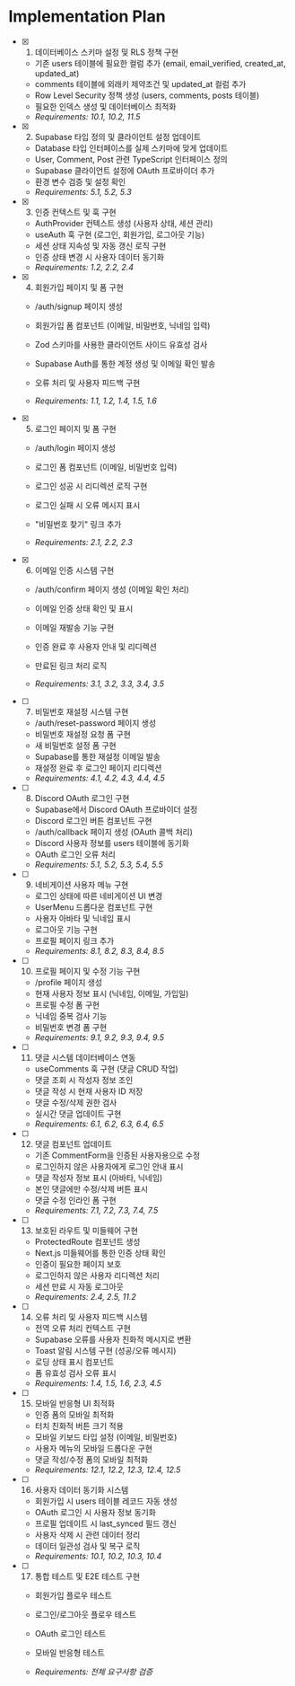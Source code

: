 # Implementation Plan

- [x] 1. 데이터베이스 스키마 설정 및 RLS 정책 구현

  - 기존 users 테이블에 필요한 컬럼 추가 (email, email_verified, created_at, updated_at)
  - comments 테이블에 외래키 제약조건 및 updated_at 컬럼 추가
  - Row Level Security 정책 생성 (users, comments, posts 테이블)
  - 필요한 인덱스 생성 및 데이터베이스 최적화
  - _Requirements: 10.1, 10.2, 11.5_

- [x] 2. Supabase 타입 정의 및 클라이언트 설정 업데이트

  - Database 타입 인터페이스를 실제 스키마에 맞게 업데이트
  - User, Comment, Post 관련 TypeScript 인터페이스 정의
  - Supabase 클라이언트 설정에 OAuth 프로바이더 추가
  - 환경 변수 검증 및 설정 확인
  - _Requirements: 5.1, 5.2, 5.3_

- [x] 3. 인증 컨텍스트 및 훅 구현

  - AuthProvider 컨텍스트 생성 (사용자 상태, 세션 관리)
  - useAuth 훅 구현 (로그인, 회원가입, 로그아웃 기능)
  - 세션 상태 지속성 및 자동 갱신 로직 구현
  - 인증 상태 변경 시 사용자 데이터 동기화
  - _Requirements: 1.2, 2.2, 2.4_

- [x] 4. 회원가입 페이지 및 폼 구현

  - /auth/signup 페이지 생성
  - 회원가입 폼 컴포넌트 (이메일, 비밀번호, 닉네임 입력)

  - Zod 스키마를 사용한 클라이언트 사이드 유효성 검사
  - Supabase Auth를 통한 계정 생성 및 이메일 확인 발송
  - 오류 처리 및 사용자 피드백 구현
  - _Requirements: 1.1, 1.2, 1.4, 1.5, 1.6_

- [x] 5. 로그인 페이지 및 폼 구현

  - /auth/login 페이지 생성
  - 로그인 폼 컴포넌트 (이메일, 비밀번호 입력)
  - 로그인 성공 시 리디렉션 로직 구현
  - 로그인 실패 시 오류 메시지 표시
  - "비밀번호 찾기" 링크 추가

  - _Requirements: 2.1, 2.2, 2.3_

- [x] 6. 이메일 인증 시스템 구현

  - /auth/confirm 페이지 생성 (이메일 확인 처리)
  - 이메일 인증 상태 확인 및 표시

  - 이메일 재발송 기능 구현
  - 인증 완료 후 사용자 안내 및 리디렉션
  - 만료된 링크 처리 로직
  - _Requirements: 3.1, 3.2, 3.3, 3.4, 3.5_

- [ ] 7. 비밀번호 재설정 시스템 구현
  - /auth/reset-password 페이지 생성
  - 비밀번호 재설정 요청 폼 구현
  - 새 비밀번호 설정 폼 구현
  - Supabase를 통한 재설정 이메일 발송
  - 재설정 완료 후 로그인 페이지 리디렉션
  - _Requirements: 4.1, 4.2, 4.3, 4.4, 4.5_

- [ ] 8. Discord OAuth 로그인 구현
  - Supabase에서 Discord OAuth 프로바이더 설정
  - Discord 로그인 버튼 컴포넌트 구현
  - /auth/callback 페이지 생성 (OAuth 콜백 처리)
  - Discord 사용자 정보를 users 테이블에 동기화
  - OAuth 로그인 오류 처리
  - _Requirements: 5.1, 5.2, 5.3, 5.4, 5.5_

- [ ] 9. 네비게이션 사용자 메뉴 구현
  - 로그인 상태에 따른 네비게이션 UI 변경
  - UserMenu 드롭다운 컴포넌트 구현
  - 사용자 아바타 및 닉네임 표시
  - 로그아웃 기능 구현
  - 프로필 페이지 링크 추가
  - _Requirements: 8.1, 8.2, 8.3, 8.4, 8.5_

- [ ] 10. 프로필 페이지 및 수정 기능 구현
  - /profile 페이지 생성
  - 현재 사용자 정보 표시 (닉네임, 이메일, 가입일)
  - 프로필 수정 폼 구현
  - 닉네임 중복 검사 기능
  - 비밀번호 변경 폼 구현
  - _Requirements: 9.1, 9.2, 9.3, 9.4, 9.5_

- [ ] 11. 댓글 시스템 데이터베이스 연동
  - useComments 훅 구현 (댓글 CRUD 작업)
  - 댓글 조회 시 작성자 정보 조인
  - 댓글 작성 시 현재 사용자 ID 저장
  - 댓글 수정/삭제 권한 검사
  - 실시간 댓글 업데이트 구현
  - _Requirements: 6.1, 6.2, 6.3, 6.4, 6.5_

- [ ] 12. 댓글 컴포넌트 업데이트
  - 기존 CommentForm을 인증된 사용자용으로 수정
  - 로그인하지 않은 사용자에게 로그인 안내 표시
  - 댓글 작성자 정보 표시 (아바타, 닉네임)
  - 본인 댓글에만 수정/삭제 버튼 표시
  - 댓글 수정 인라인 폼 구현
  - _Requirements: 7.1, 7.2, 7.3, 7.4, 7.5_

- [ ] 13. 보호된 라우트 및 미들웨어 구현
  - ProtectedRoute 컴포넌트 생성
  - Next.js 미들웨어를 통한 인증 상태 확인
  - 인증이 필요한 페이지 보호
  - 로그인하지 않은 사용자 리디렉션 처리
  - 세션 만료 시 자동 로그아웃
  - _Requirements: 2.4, 2.5, 11.2_

- [ ] 14. 오류 처리 및 사용자 피드백 시스템
  - 전역 오류 처리 컨텍스트 구현
  - Supabase 오류를 사용자 친화적 메시지로 변환
  - Toast 알림 시스템 구현 (성공/오류 메시지)
  - 로딩 상태 표시 컴포넌트
  - 폼 유효성 검사 오류 표시
  - _Requirements: 1.4, 1.5, 1.6, 2.3, 4.5_

- [ ] 15. 모바일 반응형 UI 최적화
  - 인증 폼의 모바일 최적화
  - 터치 친화적 버튼 크기 적용
  - 모바일 키보드 타입 설정 (이메일, 비밀번호)
  - 사용자 메뉴의 모바일 드롭다운 구현
  - 댓글 작성/수정 폼의 모바일 최적화
  - _Requirements: 12.1, 12.2, 12.3, 12.4, 12.5_

- [ ] 16. 사용자 데이터 동기화 시스템
  - 회원가입 시 users 테이블 레코드 자동 생성
  - OAuth 로그인 시 사용자 정보 동기화
  - 프로필 업데이트 시 last_synced 필드 갱신
  - 사용자 삭제 시 관련 데이터 정리
  - 데이터 일관성 검사 및 복구 로직
  - _Requirements: 10.1, 10.2, 10.3, 10.4_

- [ ] 17. 통합 테스트 및 E2E 테스트 구현
  - 회원가입 플로우 테스트
  - 로그인/로그아웃 플로우 테스트

  - OAuth 로그인 테스트
  - 모바일 반응형 테스트
  - _Requirements: 전체 요구사항 검증_
